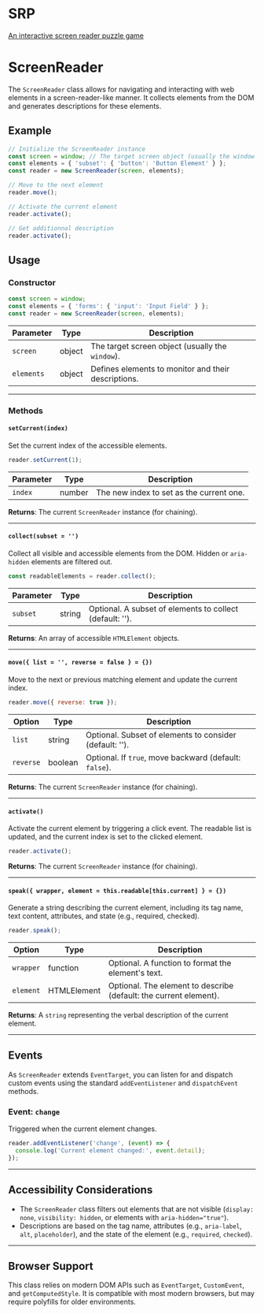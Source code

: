 # SRP
[An interactive screen reader puzzle game](https://christopherabate.github.io/srp/)


# ScreenReader

The `ScreenReader` class allows for navigating and interacting with web elements in a screen-reader-like manner.
It collects elements from the DOM and generates descriptions for these elements.

## Example

```js
// Initialize the ScreenReader instance
const screen = window; // The target screen object (usually the window object or an iframe)
const elements = { 'subset': { 'button': 'Button Element' } };
const reader = new ScreenReader(screen, elements);

// Move to the next element
reader.move();

// Activate the current element
reader.activate();

// Get additionnal description
reader.activate();
```

## Usage

### Constructor

```js
const screen = window;
const elements = { 'forms': { 'input': 'Input Field' } };
const reader = new ScreenReader(screen, elements);
```

| Parameter | Type   | Description                                       |
| --------- | ------ | ------------------------------------------------- |
| `screen`  | object | The target screen object (usually the `window`).   |
| `elements`| object | Defines elements to monitor and their descriptions.|

---

### Methods

#### `setCurrent(index)`

Set the current index of the accessible elements.

```js
reader.setCurrent(1);
```

| Parameter | Type   | Description                             |
| --------- | ------ | --------------------------------------- |
| `index`   | number | The new index to set as the current one. |

**Returns**: The current `ScreenReader` instance (for chaining).

---

#### `collect(subset = '')`

Collect all visible and accessible elements from the DOM. Hidden or `aria-hidden` elements are filtered out.

```js
const readableElements = reader.collect();
```

| Parameter | Type   | Description                                             |
| --------- | ------ | ------------------------------------------------------- |
| `subset`  | string | Optional. A subset of elements to collect (default: ''). |

**Returns**: An array of accessible `HTMLElement` objects.

---

#### `move({ list = '', reverse = false } = {})`

Move to the next or previous matching element and update the current index.

```js
reader.move({ reverse: true });
```

| Option      | Type    | Description                                                |
| ----------- | ------- | ---------------------------------------------------------- |
| `list`      | string  | Optional. Subset of elements to consider (default: '').     |
| `reverse`   | boolean | Optional. If `true`, move backward (default: `false`).      |

**Returns**: The current `ScreenReader` instance (for chaining).

---

#### `activate()`

Activate the current element by triggering a click event. The readable list is updated, and the current index is set to the clicked element.

```js
reader.activate();
```

**Returns**: The current `ScreenReader` instance (for chaining).

---

#### `speak({ wrapper, element = this.readable[this.current] } = {})`

Generate a string describing the current element, including its tag name, text content, attributes, and state (e.g., required, checked).

```js
reader.speak();
```

| Option        | Type       | Description                                                                   |
| ------------- | ---------- | ----------------------------------------------------------------------------- |
| `wrapper`     | function   | Optional. A function to format the element's text.                             |
| `element`     | HTMLElement| Optional. The element to describe (default: the current element).              |

**Returns**: A `string` representing the verbal description of the current element.

---

## Events

As `ScreenReader` extends `EventTarget`, you can listen for and dispatch custom events using the standard `addEventListener` and `dispatchEvent` methods.

### Event: `change`

Triggered when the current element changes.

```js
reader.addEventListener('change', (event) => {
  console.log('Current element changed:', event.detail);
});
```

---

## Accessibility Considerations

- The `ScreenReader` class filters out elements that are not visible (`display: none`, `visibility: hidden`, or elements with `aria-hidden="true"`).
- Descriptions are based on the tag name, attributes (e.g., `aria-label`, `alt`, `placeholder`), and the state of the element (e.g., `required`, `checked`).

---

## Browser Support

This class relies on modern DOM APIs such as `EventTarget`, `CustomEvent`, and `getComputedStyle`. It is compatible with most modern browsers, but may require polyfills for older environments.
